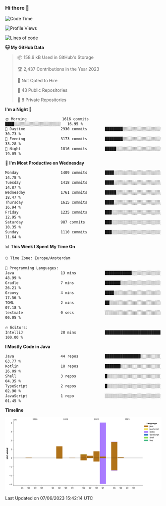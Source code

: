 ### Hi there 👋


<!--START_SECTION:waka-->
![Code Time](http://img.shields.io/badge/Code%20Time-3%2C236%20hrs-blue)

![Profile Views](http://img.shields.io/badge/Profile%20Views-4-blue)

![Lines of code](https://img.shields.io/badge/From%20Hello%20World%20I%27ve%20Written-8.7%20million%20lines%20of%20code-blue)

**🐱 My GitHub Data** 

> 📦 158.6 kB Used in GitHub's Storage 
 > 
> 🏆 2,437 Contributions in the Year 2023
 > 
> 🚫 Not Opted to Hire
 > 
> 📜 43 Public Repositories 
 > 
> 🔑 8 Private Repositories 
 > 
**I'm a Night 🦉** 

```text
🌞 Morning                1616 commits        ████░░░░░░░░░░░░░░░░░░░░░   16.95 % 
🌆 Daytime                2930 commits        ████████░░░░░░░░░░░░░░░░░   30.73 % 
🌃 Evening                3173 commits        ████████░░░░░░░░░░░░░░░░░   33.28 % 
🌙 Night                  1816 commits        █████░░░░░░░░░░░░░░░░░░░░   19.05 % 
```
📅 **I'm Most Productive on Wednesday** 

```text
Monday                   1409 commits        ████░░░░░░░░░░░░░░░░░░░░░   14.78 % 
Tuesday                  1418 commits        ████░░░░░░░░░░░░░░░░░░░░░   14.87 % 
Wednesday                1761 commits        █████░░░░░░░░░░░░░░░░░░░░   18.47 % 
Thursday                 1615 commits        ████░░░░░░░░░░░░░░░░░░░░░   16.94 % 
Friday                   1235 commits        ███░░░░░░░░░░░░░░░░░░░░░░   12.95 % 
Saturday                 987 commits         ███░░░░░░░░░░░░░░░░░░░░░░   10.35 % 
Sunday                   1110 commits        ███░░░░░░░░░░░░░░░░░░░░░░   11.64 % 
```


📊 **This Week I Spent My Time On** 

```text
🕑︎ Time Zone: Europe/Amsterdam

💬 Programming Languages: 
Java                     13 mins             ████████████░░░░░░░░░░░░░   48.99 % 
Gradle                   7 mins              ███████░░░░░░░░░░░░░░░░░░   26.21 % 
Groovy                   4 mins              ████░░░░░░░░░░░░░░░░░░░░░   17.56 % 
TOML                     2 mins              ██░░░░░░░░░░░░░░░░░░░░░░░   07.18 % 
textmate                 0 secs              ░░░░░░░░░░░░░░░░░░░░░░░░░   00.05 % 

🔥 Editors: 
IntelliJ                 28 mins             █████████████████████████   100.00 % 
```

**I Mostly Code in Java** 

```text
Java                     44 repos            ████████████████░░░░░░░░░   63.77 % 
Kotlin                   18 repos            ███████░░░░░░░░░░░░░░░░░░   26.09 % 
Shell                    3 repos             █░░░░░░░░░░░░░░░░░░░░░░░░   04.35 % 
TypeScript               2 repos             █░░░░░░░░░░░░░░░░░░░░░░░░   02.90 % 
JavaScript               1 repo              ░░░░░░░░░░░░░░░░░░░░░░░░░   01.45 % 
```



**Timeline**

![Lines of Code chart](https://raw.githubusercontent.com/powercasgamer/powercasgamer/master/assets/bar_graph.png)


 Last Updated on 07/06/2023 15:42:14 UTC
<!--END_SECTION:waka-->
